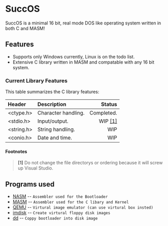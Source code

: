# SuccOS
SuccOS is a minimal 16 bit, real mode DOS like operating system written in both C and MASM!



## Features

* Supports only Windows currently, Linux is on the todo list.
* Extensive C library written in MASM and compatable with any 16 bit system.

### Current Library Features

This table summarizes the C library features:

| Header        | Description                       | Status        |
| :------------ | :-------------------------------- | ------------: |
<ctype.h>       | Character handling.               | Completed.
<stdio.h>       | Input/output.                     | WIP [[1]](#footnotes)
<string.h>      | String handling.                  | WIP
<conio.h>       | Date and time.                    | WIP


#### Footnotes

> **[1]** Do not change the file directorys or ordering because it will screw up Visual Studio.

Programs used
--------------------------------------

- [NASM](http://www.nasm.us/index.php) -- `Assembler used for the Bootloader`
- [MASM](http://www.masm32.com/download.htm) -- `Assembler used for the C libary and Kernel`
- [QEMU](http://www.qemu.org/) -- `Virtural image emulator (can use virtural box insted)`
- [imdisk](http://www.ltr-data.se/opencode.html/) -- `Create virtural floppy disk images`
- [dd](http://uranus.chrysocome.net/linux/rawwrite/dd-old.htm) -- `Coppy bootloader into disk image`

